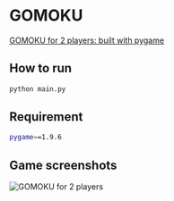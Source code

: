 # GOMOKU
[GOMOKU for 2 players: built with pygame](https://github.com/positive235/gomoku)

## How to run
```bash
python main.py
```

## Requirement
```bash
pygame==1.9.6
```

## Game screenshots

![GOMOKU for 2 players](https://raw.githubusercontent.com/positive235/gomoku/master/img/20190504gomoku.gif)
